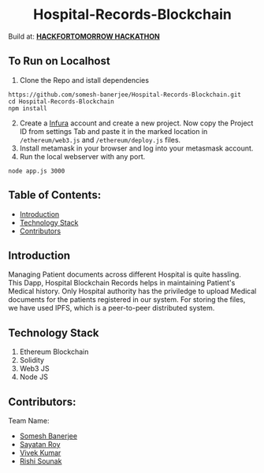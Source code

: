 <h1 align="center">Hospital-Records-Blockchain</h1>

Build at: [**HACKFORTOMORROW HACKATHON**](https://hackfortomorrow.devfolio.co/)

## To Run on Localhost
1. Clone the Repo and istall dependencies
```
https://github.com/somesh-banerjee/Hospital-Records-Blockchain.git
cd Hospital-Records-Blockchain
npm install
```
2. Create a [Infura](https://infura.io/) account and create a new project. Now copy the Project ID from settings Tab and paste it in the marked location in `/ethereum/web3.js` and `/ethereum/deploy.js` files.
3. Install metamask in your browser and log into your metasmask account.
4. Run the local webserver with any port.
```
node app.js 3000
```


## Table of Contents:
- [Introduction](#Introduction)
- [Technology Stack](#Technology-Stack)
- [Contributors](#Contributors)

## Introduction
Managing Patient documents across different Hospital is quite hassling. This Dapp, Hospital Blockchain Records helps in maintaining Patient's Medical history. 
Only Hospital authority has the priviledge to upload  Medical documents for the patients registered in our system. For storing the files, we have used IPFS, which
is a peer-to-peer distributed system.




## Technology Stack
1) Ethereum Blockchain
2) Solidity
3) Web3 JS
4) Node JS

## Contributors:

Team Name: 

* [Somesh Banerjee](https://github.com/somesh-banerjee)
* [Sayatan Roy]()
* [Vivek Kumar]()
* [Rishi Sounak]()
